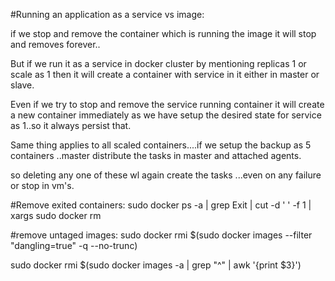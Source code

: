 #Running an application as a service vs image:

if we stop and remove the container which is running the image it will stop and removes forever..

But if we run it as a service in docker cluster by mentioning replicas 1 or scale as 1 then it will create a container
with service in it either in master or slave.

Even if we try to stop and remove the service running container it will create a new container immediately
as we have setup the desired state for service as 1..so it always persist that.

Same thing applies to all scaled containers....if we setup the backup as 5 containers ..master distribute the tasks
in master and attached agents.

so deleting any one of these wl again create the tasks ...even on any failure or stop in vm's.

#Remove exited containers:
sudo docker ps -a | grep Exit | cut -d ' ' -f 1 | xargs sudo docker rm

#remove untaged images:
sudo docker rmi $(sudo docker images --filter "dangling=true" -q --no-trunc)

sudo docker rmi $(sudo docker images -a | grep "^<none>" | awk '{print $3}')

